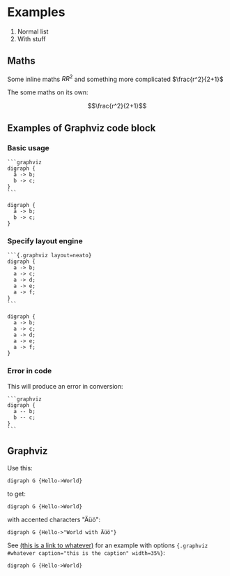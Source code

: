 # Examples

1. Normal list
2. With stuff

## Maths

Some inline maths $RR^2$ and something more complicated $\frac{r^2}{2+1}$

The some maths on its own:

$$\frac{r^2}{2+1}$$

## Examples of Graphviz code block

### Basic usage

````text
```graphviz
digraph {
  å -> b;
  b -> c;
}
```
````

```graphviz
digraph {
  å -> b;
  b -> c;
}
```

### Specify layout engine

````text
```{.graphviz layout=neato}
digraph {
  a -> b;
  a -> c;
  a -> d;
  a -> e;
  a -> f;
}
```
````

```{.graphviz layout=neato}
digraph {
  a -> b;
  a -> c;
  a -> d;
  a -> e;
  a -> f;
}
```

### Error in code

This will produce an error in conversion:

````text
```graphviz
digraph {
  a -- b;
  b -- c;
}
```
````

## Graphviz

Use this:

```text
digraph G {Hello->World}
```

to get:

```graphviz
digraph G {Hello->World}
```

with accented characters "Äüö":

```graphviz
digraph G {Hello->"World with Äüö"}
```

See [(this is a link to whatever)](#whatever) for an example with options `{.graphviz #whatever caption="this is the caption" width=35%}`:

```{.graphviz #whatever caption="this is the caption" width=35%}
digraph G {Hello->World}
```
